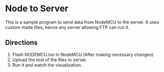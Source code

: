 # Node to Server

This is a sample program to send data from NodeMCU to the server.
It uses custom made files, hence any server allowing FTP can run it.

## Directions

1. Flash NODEMCU.ino in NodeMCU (After making necessary changes)
2. Upload the rest of the files to server.
3. Run it and watch the visualization.